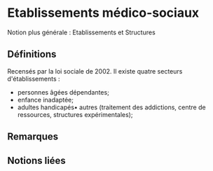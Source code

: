 # Etablissements médico-sociaux 
<!-- SPDX-License-Identifier: MPL-2.0 -->

Notion plus générale : Etablissements et Structures

## Définitions

Recensés par la loi sociale de 2002.
Il existe quatre secteurs d'établissements :
-  personnes âgées dépendantes;
-  enfance inadaptée;
-  adultes handicapés• autres (traitement des addictions, centre de ressources, structures expérimentales);

## Remarques

## Notions liées

